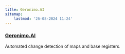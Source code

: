 ```yaml
---
title: Geronimo.AI
sitemap:
    lastmod: '26-08-2024 11:24'
---
```


### [Geronimo.AI](https://geronimo.ai/en/)

Automated change detection of maps and base registers.